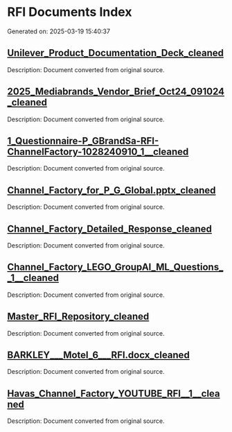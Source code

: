 # RFI Documents Index

Generated on: 2025-03-19 15:40:37

## [Unilever_Product_Documentation_Deck_cleaned](./converted_docs/Unilever_Product_Documentation_Deck_cleaned.md)
Description: Document converted from original source.

## [2025_Mediabrands_Vendor_Brief_Oct24_091024_cleaned](./converted_docs/2025_Mediabrands_Vendor_Brief_Oct24_091024_cleaned.md)
Description: Document converted from original source.

## [1_Questionnaire-P_GBrandSa-RFI-ChannelFactory-1028240910_1__cleaned](./converted_docs/1_Questionnaire-P_GBrandSa-RFI-ChannelFactory-1028240910_1__cleaned.md)
Description: Document converted from original source.

## [Channel_Factory_for_P_G_Global.pptx_cleaned](./converted_docs/Channel_Factory_for_P_G_Global.pptx_cleaned.md)
Description: Document converted from original source.

## [Channel_Factory_Detailed_Response_cleaned](./converted_docs/Channel_Factory_Detailed_Response_cleaned.md)
Description: Document converted from original source.

## [Channel_Factory_LEGO_GroupAI_ML_Questions__1__cleaned](./converted_docs/Channel_Factory_LEGO_GroupAI_ML_Questions__1__cleaned.md)
Description: Document converted from original source.

## [Master_RFI_Repository_cleaned](./converted_docs/Master_RFI_Repository_cleaned.md)
Description: Document converted from original source.

## [BARKLEY___Motel_6___RFI.docx_cleaned](./converted_docs/BARKLEY___Motel_6___RFI.docx_cleaned.md)
Description: Document converted from original source.

## [Havas_Channel_Factory_YOUTUBE_RFI__1__cleaned](./converted_docs/Havas_Channel_Factory_YOUTUBE_RFI__1__cleaned.md)
Description: Document converted from original source.

